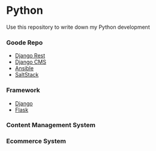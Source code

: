 Python
======

Use this repository to write down my Python development

### Goode Repo

- [Django Rest](https://github.com/tomchristie/django-rest-framework)
- [Django CMS](https://github.com/divio/django-cms)
- [Ansible](https://github.com/ansible/ansible)
- [SaltStack](https://github.com/saltstack/salt)


### Framework

- [Django]()
- [Flask]()

### Content Management System


### Ecommerce System
